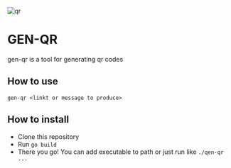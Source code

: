 ![qr](https://github.com/rasnesakam/gen-qr/assets/45129228/6ad6a025-3789-467d-9492-e2da521f6074)
# GEN-QR
gen-qr is a tool for generating qr codes

## How to use
```
gen-qr <linkt or message to produce>
```

## How to install
- Clone this repository
- Run `go build`
- There you go! You can add executable to path or just run like `./qen-qr ...`
